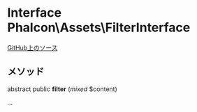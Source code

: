 # Interface **Phalcon\\Assets\\FilterInterface**

<a href="https://github.com/phalcon/cphalcon/blob/master/phalcon/assets/filterinterface.zep" class="btn btn-default btn-sm">GitHub上のソース</a>

## メソッド

abstract public **filter** (*mixed* $content)

...
